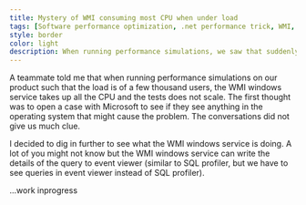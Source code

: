 ```yaml
---
title: Mystery of WMI consuming most CPU when under load
tags: [Software performance optimization, .net performance trick, WMI, high CPU]
style: border 
color: light 
description: When running performance simulations, we saw that suddenly WMI (Windows management instrumentation) was taking an unusually high amount of CPU. We initially thought that it is an environmental issue but it turned out to be an innocent-looking line in our code. Read the post to understand how we investigated the problem and reached to a fix. 
---
```


A teammate told me that when running performance simulations on our product such that the load is of a few thousand users, the WMI windows service takes up all the CPU and the tests does not scale. The first thought was to open a case with Microsoft to see if they see anything in the operating system that might cause the problem. The conversations did not give us much clue. 

I decided to dig in further to see what the WMI windows service is doing. A lot of you might not know but the WMI windows service can write the details of the query to event viewer (similar to SQL profiler, but we have to see queries in event viewer instead of SQL profiler). 

...work inprogress
